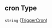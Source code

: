 ## cron Type

`string` ([TriggerCron](definitions-definitions-autotask-properties-trigger-properties-triggercron.md))
